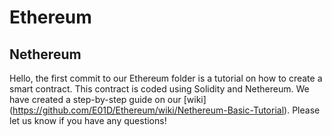 # Ethereum
## Nethereum
Hello, the first commit to our Ethereum folder is a tutorial on how to create a smart contract. This contract is coded using Solidity
and Nethereum. We have created a step-by-step guide on our [wiki] (https://github.com/E01D/Ethereum/wiki/Nethereum-Basic-Tutorial). Please
let us know if you have any questions!
